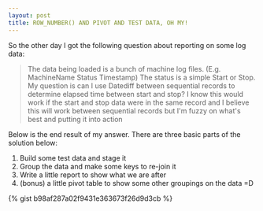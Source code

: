 ```yaml
---
layout: post
title: ROW_NUMBER() AND PIVOT AND TEST DATA, OH MY!
---
```


So the other day I got the following question about reporting on some log data:

> The data being loaded is a bunch of machine log files. (E.g. MachineName Status Timestamp) The status is a simple Start or Stop. My question is can I use Datediff between sequential records to determine elapsed time between start and stop? I know this would work if the start and stop data were in the same record and I believe this will work between sequential records but I'm fuzzy on what's best and putting it into action

Below is the end result of my answer. There are three basic parts of the solution below:

1. Build some test data and stage it
2. Group the data and make some keys to re-join it
3. Write a little report to show what we are after
4. (bonus) a little pivot table to show some other groupings on the data =D

{% gist b98af287a02f9431e363673f26d9d3cb %}
